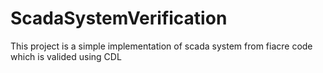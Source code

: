 # ScadaSystemVerification
This project is a simple implementation of scada system  from fiacre code which is valided  using CDL
